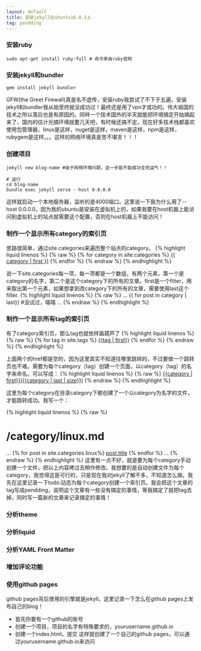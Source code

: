 ```yaml
---
layout: default
title: 安装jekyll在ubuntu16.0.3上
tag: pendding
---
```


### 安装ruby
```
sudo apt-get install ruby-full # 命令来自ruby官网
```

### 安装jekyll和bundler
```
gem install jekyll bundler
```

GFW(the Greet Firewall)真是名不虚传，安装ruby我尝试了不下于五遍，安装jekyll和bundler我从始至终就没成功过！最终还是用了vpn才成功的。伟大祖国的技术之所以落后也是有原因的。同样一个技术国外的半天就能把环境搞定开始搞起来了，国内的估计光搞环境就要几天吧，有时候还搞不定。现在好多技术栈都喜欢使用包管理器，linux是这样，nuget是这样，maven是这样，npm是这样，rubygem是这样。。。这样的网络环境真是苦不堪言！！！

### 创建项目
```
jekyll new blog-name #由于网络环境问题，这一步能不能成功全凭运气！！

# 运行
cd blog-name
bundle exec jekyll serve --host 0.0.0.0
```

这样就启动一个本地服务器，监听的是4000端口。这里说一下我为什么用了--host 0.0.0.0，因为我的ubuntu是安装在虚拟机上的，如果我要在host机器上能访问到虚拟机上的站点就需要这个配置，否则在host机器上不能访问！

### 制作一个显示所有category的索引页
思路很简单，通过site.categories来遍历整个站点的category。
{% highlight liquid linenos %}
{% raw %}
{% for category in site.categories %}
  <a href="">{{ category | first }}</a>
{% endfor %}
{% endraw %}
{% endhighlight %}

说一下site.categories每一项，每一项都是一个数组，有两个元素，第一个是category的名字，第二个是这个category下的所有的文章。first是一个filter，用来取出第一个元素，如果想拿到改category下的所有的文章，需要使用last这个filter.
{% highlight liquid linenos %}
{% raw %}
...
{{ for post in category | last}} #没试过，嘻嘻
...
{% endraw %}
{% endhighlight %}

### 制作一个显示所有tag的索引页
有了category索引页，那么tag也就依样画葫芦了
{% highlight liquid linenos %}
{% raw %}
{% for tag in site.tags %}
    <a href="">{{tag | first}}</a>
{% endfor %}
{% endraw %}
{% endhighlight %}

上面两个的href都是空的，因为这里其实不知道往哪里跳转的，不过要做一个跳转页也不难。需要为每个category（tag）创建一个页面，以category（tag）的名字来命名。可以写成：
{% highlight liquid linenos %}
{% raw %}
<a href="/category/{{category | first}}.html">{{category | first}}({{category | last | size}})</a>
{% endraw %}
{% endhighlight %}

这里为每个category在目录category下都创建了一个以category为名字的文件，才能跳转成功。我写一个：

{% highlight liquid linenos %}
{% raw %}
# /category/linux.md

...
{% for post in site.categories.linux%}
    <a href="{{post.url}}">post.title</a>
{% endfor %}
...
{% endraw %}
{% endhighlight %}
这里有一点不好，就是要为每个category手动创建一个文件，把以上内容拷过去稍作修改。我想要的是自动创建文件为每个category，我觉得这是可行的，只是现在我对jekyll了解不多，不知道怎么做。我先在这里记录一下todo:动态为每个category创建一个索引页。我会把这个文章的tag写成pendding，说明这个文章有一些没有搞定的事情，等我搞定了就把tag去掉，同时写一篇新的文章来记录搞定的事情！
### 分析theme

### 分析liquid

### 分析YAML Front Matter

### 增加评论功能

### 使用github pages
github pages背后使用的引擎就是jekyll。这里记录一下怎么在github pages上发布自己的blog！
- 首先你要有一个github的账号
- 创建一个项目，项目的名字有特殊要求的，yourusername.github.io
- 创建一个index.html，提交
这样就创建了一个自己的github pages，可以通过yourusername.github.io来访问

